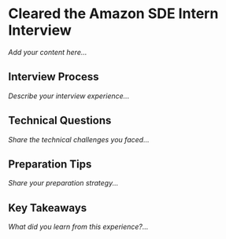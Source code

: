# Cleared the Amazon SDE Intern Interview

_Add your content here..._

## Interview Process

_Describe your interview experience..._

## Technical Questions

_Share the technical challenges you faced..._

## Preparation Tips

_Share your preparation strategy..._

## Key Takeaways

_What did you learn from this experience?..._
